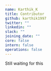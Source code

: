 ```yaml
---
name: Karthik_K
title: Contributor
github: karthik1997
twitter: ""
linkedin: ""
slack: ""
joining_date: ""
core: false
intern: false
operations: false
---
```


Still waiting for this
